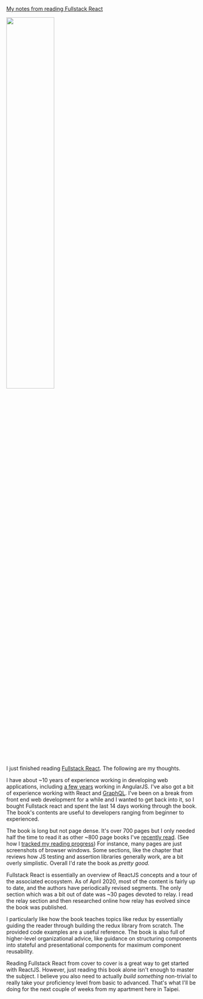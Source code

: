 [My notes from reading Fullstack React][1]

<img src="/static/images/fullstack-react.png" style="width:50%;">

I just finished reading [Fullstack React][2]. The following are my thoughts.

I have about ~10 years of experience working in developing web applications,
including [a few years][3] working in AngularJS. I've also got a bit of
experience working with React and [GraphQL][4]. I've been on a break from front
end web development for a while and I wanted to get back into it, so I bought
Fullstack react and spent the last 14 days working through the book. The book's
contents are useful to developers ranging from beginner to experienced.

The book is long but not page dense. It's over 700 pages but I only needed half
the time to read it as other ~800 page books I've [recently read][5]. (See how
I [tracked my reading progress][6]) For instance, many pages are just
screenshots of browser windows. Some sections, like the chapter that reviews
how JS testing and assertion libraries generally work, are a bit overly
simplistic. Overall I'd rate the book as _pretty good._

Fullstack React is essentially an overview of ReactJS concepts and a tour of
the associated ecosystem. As of April 2020, most of the content is fairly up to
date, and the authors have periodically revised segments. The only section
which was a bit out of date was ~30 pages devoted to relay. I read the relay
section and then researched online how relay has evolved since the book was
published.

I particularly like how the book teaches topics like redux by essentially
guiding the reader through building the redux library from scratch. The
provided code examples are a useful reference. The book is also full of
higher-level organizational advice, like guidance on structuring components
into stateful and presentational components for maximum component reusability.

Reading Fullstack React from cover to cover is a great way to get started with
ReactJS. However, just reading this book alone isn't enough to master the
subject. I believe you also need to actually _build something_ non-trivial to
really take your proficiency level from basic to advanced. That's what I'll be
doing for the next couple of weeks from my apartment here in Taipei.

[1]: https://gist.github.com/cflynn07/d5cc6ac0fdf4b26fc9889cff76406eec
[2]: https://www.newline.co/fullstack-react/
[3]: https://github.com/CodeNow/runnable-angular
[4]: https://github.com/cflynn07/graphql-experiment
[5]: /posts/2020-03-13-book-review-high-performance-mysql
[6]: /posts/2020-03-27-quantifying-and-time-tracking-reading
